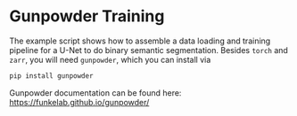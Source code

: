 Gunpowder Training
==================

The example script shows how to assemble a data loading and training pipeline
for a U-Net to do binary semantic segmentation. Besides `torch` and `zarr`, you
will need `gunpowder`, which you can install via

```bash
pip install gunpowder
```

Gunpowder documentation can be found here: https://funkelab.github.io/gunpowder/
